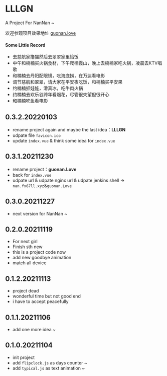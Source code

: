 # LLLGN
A Project For NanNan ~

欢迎参观项目效果地址 [guonan.love](http://guonan.love "LLLGN")  

#### Some Little Record
+ 去慈航家撸猫然后去翠翠家里恰饭
+ 中午和楠楠买火锅食材，下午爬栖霞山，晚上去楠楠家吃火锅，凌晨去KTV唱歌
+ 和楠楠去丹阳配眼镜，吃海底捞，在万达看电影
+ 调节慈航和翠翠，请大家在平安夜吃饭，和楠楠买平安果
+ 约楠楠抓娃娃，滑真冰，吃牛肉火锅
+ 约楠楠去欢乐谷跨年看烟花，尽管很失望但很开心
+ 和楠楠吃鱼看电影


## 0.3.2.20220103  
* rename project again and maybe the last idea：**LLLGN**  
* udpate file `favicon.ico`  
* update `index.vue` & think some idea for `index.vue` 

## 0.3.1.20211230  
* rename project：**guonan.Love**
* back for `index.vue`  
* udpate url & udpate nginx url & udpate jenkins shell -> `nan.fx67ll.xyz`&`guonan.Love`  

## 0.3.0.20211227
* next version for NanNan ~

## 0.2.0.20211119
* For next girl  
* Finish sth new  
* this is a project code now  
* add new goodbye animation  
* match all device  

## 0.1.2.20211113
* project dead  
* wonderful time but not good end  
* i have to accept peacefully  

## 0.1.1.20211106 
* add one more idea ~   

## 0.1.0.20211104  
* init project
* add `flipclock.js` as days counter ~
* add `typical.js` as text animation ~
